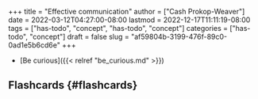 +++
title = "Effective communication"
author = ["Cash Prokop-Weaver"]
date = 2022-03-12T04:27:00-08:00
lastmod = 2022-12-17T11:11:19-08:00
tags = ["has-todo", "concept", "has-todo", "concept"]
categories = ["has-todo", "concept"]
draft = false
slug = "af59804b-3199-476f-89c0-0ad1e5b6cd6e"
+++

-   [Be curious]({{< relref "be_curious.md" >}})


## Flashcards {#flashcards}
